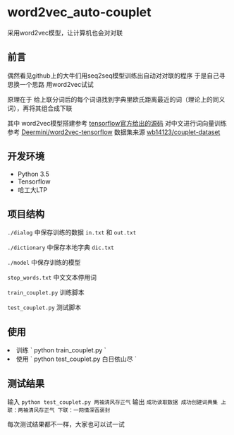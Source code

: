 # word2vec_auto-couplet
采用word2vec模型，让计算机也会对对联

## 前言
偶然看见github上的大牛们用seq2seq模型训练出自动对对联的程序
于是自己寻思换一个思路
用word2vec试试

原理在于
给上联分词后的每个词语找到字典里欧氏距离最近的词（理论上的同义词），再将其组合成下联

其中
word2vec模型搭建参考 [tensorflow官方给出的源码](https://github.com/tensorflow/tensorflow/blob/r0.12/tensorflow/examples/tutorials/word2vec/word2vec_basic.py)
对中文进行词向量训练参考 [Deermini/word2vec-tensorflow](https://github.com/Deermini/word2vec-tensorflow)
数据集来源 [wb14123/couplet-dataset](https://github.com/wb14123/couplet-dataset)

## 开发环境
 - Python 3.5
 - Tensorflow
 - 哈工大LTP

## 项目结构
`./dialog` 中保存训练的数据 `in.txt` 和 `out.txt` 

`./dictionary` 中保存本地字典 `dic.txt`

`./model` 中保存训练的模型

`stop_words.txt` 中文文本停用词

`train_couplet.py` 训练脚本

`test_couplet.py` 测试脚本


## 使用
<li>训练
`
python train_couplet.py
`

<li>使用
`
python test_couplet.py 白日依山尽
`

## 测试结果
输入
`
python test_couplet.py 两袖清风存正气
`
输出
`
成功读取数据
成功创建词典集
上联：两袖清风存正气
下联：一网情深萏褒封
`

每次测试结果都不一样，大家也可以试一试